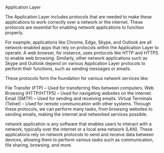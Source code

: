 Application Layer

The Application Layer includes protocols that are needed to make these applications to work correctly over a network or the internet. These protocols are essential for enabling network applications to function properly.

For example, applications like Chrome, Edge, Skype, and Outlook are all network-enabled apps that rely on protocols within the Application Layer to operate. A web browser, for instance, uses protocols like HTTP and HTTPS to enable web browsing. Similarly, other network applications such as Skype and Outlook depend on various Application Layer protocols to perform their functions, such as sending messages or emails.

These protocols form the foundation for various network services like:

File Transfer (FTP) – Used for transferring files between computers.
Web Browsing (HTTP/HTTPS) – Used for navigating websites on the internet.
Email (SMTP) – Used for sending and receiving emails.
Virtual Terminals (Telnet) – Used for remote communication with other systems.
Through these protocols, we can perform many tasks, from browsing websites to sending emails, making the internet and networked services possible.

 network application is any software that enables users to interact with a network, typically over the internet or a local area network (LAN). These applications rely on network protocols to send and receive data between devices, allowing them to perform various tasks such as communication, file sharing, browsing, and more.